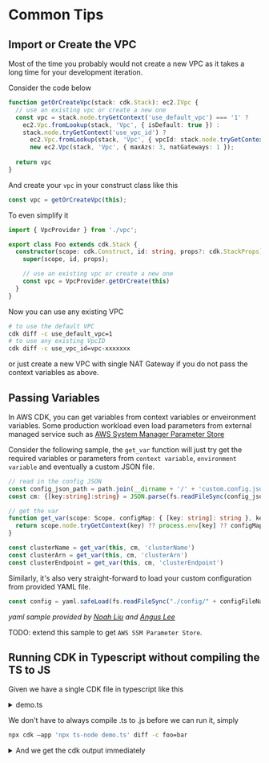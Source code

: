 # Common Tips



## Import or Create the VPC

Most of the time you probably would not create a new VPC as it takes a long time for 
your development iteration.

Consider the code below

```ts
function getOrCreateVpc(stack: cdk.Stack): ec2.IVpc {
  // use an existing vpc or create a new one
  const vpc = stack.node.tryGetContext('use_default_vpc') === '1' ?
    ec2.Vpc.fromLookup(stack, 'Vpc', { isDefault: true }) :
    stack.node.tryGetContext('use_vpc_id') ?
      ec2.Vpc.fromLookup(stack, 'Vpc', { vpcId: stack.node.tryGetContext('use_vpc_id') }) :
      new ec2.Vpc(stack, 'Vpc', { maxAzs: 3, natGateways: 1 });  
      
  return vpc
}
```

And create your `vpc` in your construct class like this

```ts
const vpc = getOrCreateVpc(this);
```

To even simplify it

```ts
import { VpcProvider } from './vpc';

export class Foo extends cdk.Stack {
  constructor(scope: cdk.Construct, id: string, props?: cdk.StackProps) {
    super(scope, id, props);

    // use an existing vpc or create a new one
    const vpc = VpcProvider.getOrCreate(this)
  }
}
```



Now you can use any existing VPC 

```sh
# to use the default VPC
cdk diff -c use_default_vpc=1
# to use any existing VpcID
cdk diff -c use_vpc_id=vpc-xxxxxxx
```

or just create a new VPC with single NAT Gateway if you do not pass the context 
variables as above.

## Passing Variables

In AWS CDK, you can get variables from context variables or enveironment variables.
Some production workload even load parameters from external managed service such as 
[AWS System Manager Parameter Store](https://docs.aws.amazon.com/systems-manager/latest/userguide/systems-manager-parameter-store.html)


Consider the following sample, the `get_var` function will just try get the required variables or parameters from `context variable`, `environment variable` and eventually a custom JSON file. 

```ts
// read in the config JSON
const config_json_path = path.join(__dirname + '/' + 'custom.config.json')
const cm: {[key:string]:string} = JSON.parse(fs.readFileSync(config_json_path).toString())

// get the var 
function get_var(scope: Scope, configMap: { [key: string]: string }, key: string): string {
  return scope.node.tryGetContext(key) ?? process.env[key] ?? configMap[key] ?? undefined
}

const clusterName = get_var(this, cm, 'clusterName')
const clusterArn = get_var(this, cm, 'clusterArn')
const clusterEndpoint = get_var(this, cm, 'clusterEndpoint')
```

Similarly, it's also very straight-forward to load your custom configuration from provided YAML file.

```ts
const config = yaml.safeLoad(fs.readFileSync("./config/" + configFileName + ".yaml", "utf8"));
```
_yaml sample provided by [Noah Liu](https://t.me/AWSCDK/2348) and [Angus Lee](https://t.me/angusfz)_

TODO: extend this sample to get `AWS SSM Parameter Store`.

## Running CDK in Typescript without compiling the TS to JS

Given we have a single CDK file in typescript like this

<details>
    <summary>demo.ts</summary>
    
```ts
import * as sns from '@aws-cdk/aws-sns';
import * as subs from '@aws-cdk/aws-sns-subscriptions';
import * as sqs from '@aws-cdk/aws-sqs';
import * as cdk from '@aws-cdk/core';

export interface FooProps {
  /**
   * The visibility timeout to be configured on the SQS Queue, in seconds.
   *
   * @default Duration.seconds(300)
   */
  visibilityTimeout?: cdk.Duration;
}

export class Foo extends cdk.Construct {
  /** @returns the ARN of the SQS queue */
  public readonly queueArn: string;

  constructor(scope: cdk.Construct, id: string, props: FooProps = {}) {
    super(scope, id);

    const queue = new sqs.Queue(this, 'FooQueue', {
      visibilityTimeout: props.visibilityTimeout || cdk.Duration.seconds(300)
    });

    const topic = new sns.Topic(this, 'FooTopic');

    topic.addSubscription(new subs.SqsSubscription(queue));

    this.queueArn = queue.queueArn;
  }
}

const app = new cdk.App()
const stack = new cdk.Stack(app, 'FooStack')
new Foo(stack, 'Foo')
```
</details>

We don't have to always compile .ts to .js before we can run it, simply

```bash
npx cdk —app 'npx ts-node demo.ts' diff -c foo=bar
```

<details>
    <summary>And we get the cdk output immediately</summary>
    
```
Resources
[+] AWS::SQS::Queue Foo/FooQueue FooFooQueue09977CB5 
[+] AWS::SQS::QueuePolicy Foo/FooQueue/Policy FooFooQueuePolicyD99A076D 
[+] AWS::SNS::Subscription Foo/FooQueue/FooStackFooFooTopic92385123 FooFooQueueFooStackFooFooTopic923851233A020E7E 
[+] AWS::SNS::Topic Foo/FooTopic FooFooTopicA67D0BD0 
```
    
</details>



